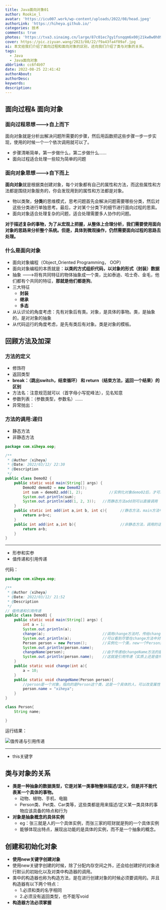 ```yaml
---
title: Java面向对象01
author: Rookie_l
avatar: 'https://icu007.work/wp-content/uploads/2022/08/head.jpeg'
authorLink: 'https://hiheya.github.io/'
categories: 技术
comments: true
photos: 'https://tva3.sinaimg.cn/large/87c01ec7gy1fsnqqm6x00j21kw0w0h09.jpg'
cover: https://pic.ziyuan.wang/2023/08/22/f9a43fa4f09af.jpg
ai: 本文给我们介绍了面向过程和面向对象的区别，还向我们介绍了类与对象的关系。
tags:
  - Java
  - Java面向对象
abbrlink: cc6f4b97
date: 2022-08-25 22:41:42
authorAbout:
authorDesc:
keywords:
description:
---
```


## 面向过程& 面向对象

### 面向过程思想--->自上而下

面向对象就是分析出解决问题所需要的步骤，然后用函数把这些步骤一步一步实现，使用的时候一个一个依次调用就可以了。

- 步骤清晰简单，第一步做什么，第二步做什么……
- 面向过程适合处理一些较为简单的问题

### 面向对象思想--->自下而上

**面向对象**就是根据类创建对象，每个对象都有自己的属性和方法，而这些属性和方法都是围绕对象服务的，你会发现用到的属性和方法都是对象。

- 物以类聚，**分类**的思维模式，思考问题首先会解决问题需要哪些分类，然后对这些分类进行单独思考。最后，才对某个分类下的细节进行面向过程的思索。
- 面向对象适合处理复杂的问题，适合处理需要多人协作的问题。

**对于描述复杂的事物，为了从宏观上把握，从整体上合理分析，我们需要使用面向对象的思路来分析整个系统。但是，具体到微观操作，仍然需要面向过程的思路去处理。**

### 什么是面向对象

- 面向对象编程（Object_Oriented Programming， OOP）
- 面向对象编程的本质就是：**以类的方式组织代码，以对象的形式（封装）数据**
- 抽象   --->将有共同特征的物体抽象成一个类，比如泰迪、哈士奇、金毛，他们都有个共同的特征，**那就是他们都是狗**。
- 三大特征
  - **封装**   
  - **继承**
  - **多态**
- 从认识论的角度考虑：先有对象后有类。对象，是具体的事物。类，是抽象的，是对对象的抽象
- 从代码运行的角度考虑，是先有类后有对象。类是对象的模板。

## 回顾方法及加深

### 方法的定义

- 修饰符
- 返回类型
- **break：（跳出switch，结束循环） 和 return（结束方法，返回一个结果）的区别**
- 方法名：注意规范就可以（首字母小写驼峰法），见名知意
- 参数列表：（参数类型，参数名）……
- 异常抛出：

### 方法的调用:递归

- 静态方法
- 非静态方法

```java
package com.xiheya.oop;

/**
 * @Author {xiheya}
 * @Date: 2022/03/12/ 22:30
 * @Description
 */
public class Demo02 {
    public static void main(String[] args) {
        Demo02 demo02 = new Demo02();
        int sum = demo02.add(1, 2);            //实例化对象demo02后，才可以调用非静态方法add
        System.out.println(sum);
        System.out.println(add(1, 2, 3));   //而静态方法add则可以直接调用
    }
    public static int add(int a,int b, int c){      //静态方法，main方法中可以直接调用。
        return a+b+c;
    }
    public int add(int a,int b){                    //非静态方法，调用的话需要实例化对象后才能调用。
        return a+b;
    }
}

```

---

- 形参和实参
- 值传递和引用传递

代码：

```java
package com.xiheya.oop;

/**
 * @Author {xiheya}
 * @Date: 2022/03/12/ 21:52
 * @Description
 */
// 值传递和引用传递
public class Demo01 {
    public static void main(String[] args) {
        int a = 1;
        System.out.println(a);
        change(a);                          //调用change方法时，传给chang的只是a的值，change方法中对a的一系列操作均不会对main中的a产生影响
        System.out.println(a);              //可以看到尽管在change方法中对a进行了赋值操作，但仍然没有改变a的值。这就是Java的值传递。
        Person person = new Person();       //实例化一个类，new一个Person类。
        System.out.println(person.name);
        changeName(person);                 //由于传递给changeName方法的是一个类对象，方法对person.name 的修改是对Person类中 name的修改，所以是一定可以修改成功的，
        System.out.println(person.name);    //这就是引用传递（实质上还是值传递）
    }
    public static void change(int a){
        a = 10;
    }
    public static void changeName(Person person){
        //person是一个对象，指向的是Person这个类，这是一个具体的人，可以改变属性
        person.name = "xiheya";
    }
}

class Person{
    String name;

}

```

运行结果：

![值传递与引用传递](https://img30.360buyimg.com/pop/jfs/t1/105338/38/25767/135240/622cb020Eeaee7461/8344ccb832a825cb.png)

---

- this关键字

## 类与对象的关系

- **类是一种抽象的数据类型，它是对某一类事物整体描述/定义，但是并不能代表某一个具体的事物。**
  - 动物、植物、手机、电脑
  - Person类、Pet类、Car类等，这些类都是用来描述/定义某一类具体的事物应该具备的特点和行为
- **对象是抽象概念的具体实例**
  - eg：张三就是人的一个具体实例，而张三家的旺财就是狗的一个具体实例
  - 能够体现出特点，展现出功能的是具体的实例，而不是一个抽象的概念。

## 创建和初始化对象

- **使用new关键字创建对象**
- 使用new关键字创建的时候，除了分配内存空间之外，还会给创建好的对象进行默认的初始化以及对类中构造器的调用。
- 类中的构造器也称为构造方法，是在进行创建对象的时候必须要调用的。并且构造器有以下两个特点：
  - 1.必须和类的名字相同
  - 2.必须没有返回类型，也不能写void
- **构造器方法必须掌握**

